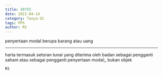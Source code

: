 ```yaml
---
title: 49755
date: 2021-04-14
category: Tanya-SC
tags: PPh
author: RS
---
```


penyertaan modal berupa barang atau uang

---

harta termasuk setoran tunai yang diterima oleh badan sebagai pengganti saham atau sebagai pengganti penyertaan modal;, bukan objek

`RS`
